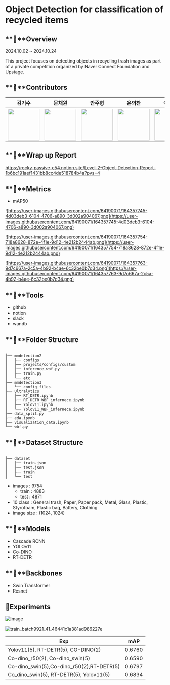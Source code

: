 # Object Detection for classification of recycled items

## **📘**Overview

2024.10.02 ~ 2024.10.24

This project focuses on detecting objects in recycling trash images as part of a private competition organized by Naver Connect Foundation and Upstage.


## **📘**Contributors

|김기수|문채원|안주형|은의찬|이재훈|장지우
|:----:|:----:|:----:|:----:|:----:|:----:|
| [<img src="https://github.com/user-attachments/assets/366fc4d1-3716-4214-a6ef-87f0a4c6147f" alt="" style="width:100px;100px;">](https://github.com/Bbuterfly) <br/> | [<img src="https://github.com/user-attachments/assets/ea61c11c-c577-45bb-ae8e-64dffa192402" alt="" style="width:100px;100px;">](https://github.com/mooniswan) <br/> | [<img src="https://github.com/user-attachments/assets/6bc5913f-6e59-4aae-9433-3db2c7251978" alt="" style="width:100px;100px;">](https://github.com/Ahn-latte) <br/> | [<img src="https://github.com/user-attachments/assets/22d440d4-516b-4973-a2fe-06adc145fa01" alt="" style="width:100px;100px;">](https://github.com/0522chan) <br/> | [<img src="https://github.com/user-attachments/assets/3ed91d99-0ad0-43ee-bb11-0aefc61a0a0e" alt="" style="width:100px;100px;">](https://github.com/syous154) <br/> | [<img src="https://github.com/user-attachments/assets/04f5faa7-05c4-4ecc-87f1-0befb53da70d" alt="" style="width:100px;100px;">](https://github.com/zangzoo) <br/> |

## **📘**Wrap up Report
https://rocky-passive-c54.notion.site/Level-2-Object-Detection-Report-1b6bc191aef1431bb8cc4de518784b4a?pvs=4

## **📘**Metrics

- mAP50

![https://user-images.githubusercontent.com/64190071/164357745-4d03deb3-6104-4706-a890-3d002a904067.png](https://user-images.githubusercontent.com/64190071/164357745-4d03deb3-6104-4706-a890-3d002a904067.png)

![https://user-images.githubusercontent.com/64190071/164357754-718a8628-872e-4f1e-9d12-4e212b2444ab.png](https://user-images.githubusercontent.com/64190071/164357754-718a8628-872e-4f1e-9d12-4e212b2444ab.png)

![https://user-images.githubusercontent.com/64190071/164357763-9d7c667a-2c5a-4b92-b4ae-6c32be0b7d34.png](https://user-images.githubusercontent.com/64190071/164357763-9d7c667a-2c5a-4b92-b4ae-6c32be0b7d34.png)

## **📰**Tools

- github
- notion
- slack
- wandb

## **📰**Folder Structure

```

├── mmdetection2
│   ├── configs
│   ├── projects/configs/custom
│   ├── inference_wbf.py
│   ├── train.py
│   └── etc
├── mmdetection3
│   └── config files
├── Ultralytics
│   ├── RT_DETR.ipynb
│   ├── RT_DETR_WBF_infernece.ipynb
│   ├── Yolov11.ipynb
│   └── Yolov11_WBF_infernece.ipynb
├── data_split.py
├── eda.ipynb
├── visualization_data.ipynb
└── wbf.py

```

## **📰**Dataset Structure

```

├── dataset
│   ├── train.json
│   ├── test.json
│   ├── train
│   └── test

```

- images : 9754
    - train : 4883
    - test : 4871
- 10 class : General trash, Paper, Paper pack, Metal, Glass, Plastic, Styrofoam, Plastic bag, Battery, Clothing
- image size :  (1024, 1024)

## **📰**Models

- Cascade RCNN
- YOLOv11
- Co-DINO
- RT-DETR

## **📰**Backbones

- Swin Transformer
- Resnet

## **📰Experiments**
![image](https://github.com/user-attachments/assets/aa7fe374-df98-4a97-b3e8-d80ae2e57b71)

![train_batch9921_41_46441c1a381ad986227e](https://github.com/user-attachments/assets/e2535cce-6b17-4713-a822-7f906d6e0a18)


| Exp | mAP |
| --- | --- |
| Yolov11(5), RT-DETR(5), CO-DINO(2) | 0.6760 |
| Co-dino_r50(2), Co-dino_swin(5) | 0.6590 |
| Co-dino_swin(5),Co-dino_r50(2),RT-DETR(5) | 0.6797 |
| Co_dino_swin(5), RT-DETR(5), Yolov11(5) | 0.6834 |


